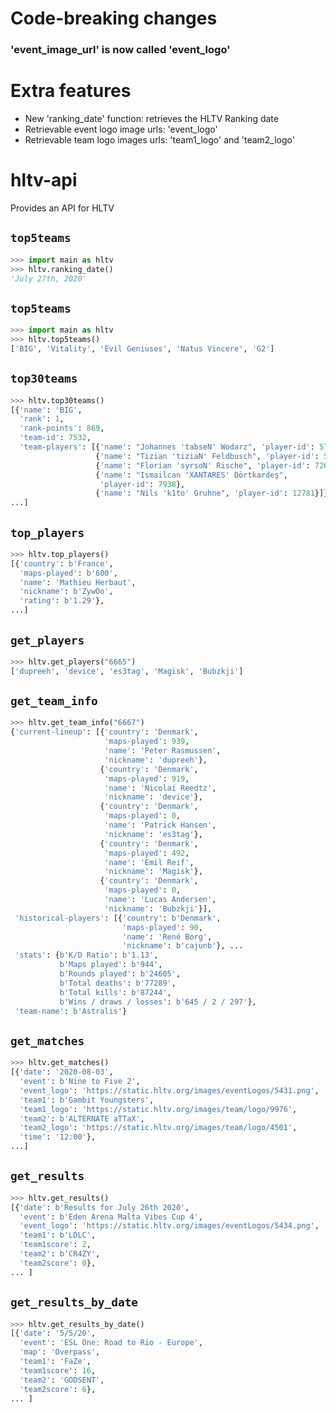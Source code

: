 # Code-breaking changes
### 'event_image_url' is now called 'event_logo' 

# Extra features
* New 'ranking_date' function: retrieves the HLTV Ranking date
* Retrievable event logo image urls: 'event_logo'
* Retrievable team logo images urls: 'team1_logo' and 'team2_logo'

# hltv-api
Provides an API for HLTV

## `top5teams`  

```python
>>> import main as hltv
>>> hltv.ranking_date()
'July 27th, 2020'
```

## `top5teams`  

```python
>>> import main as hltv
>>> hltv.top5teams()
['BIG', 'Vitality', 'Evil Geniuses', 'Natus Vincere', 'G2']
```

## `top30teams`  

```python
>>> hltv.top30teams()
[{'name': 'BIG',
  'rank': 1,
  'rank-points': 869,
  'team-id': 7532,
  'team-players': [{'name': "Johannes 'tabseN' Wodarz", 'player-id': 5794},
                   {'name': "Tizian 'tiziaN' Feldbusch", 'player-id': 5796},
                   {'name': "Florian 'syrsoN' Rische", 'player-id': 7266},
                   {'name': "Ismailcan 'XANTARES' Dörtkardeş",
                    'player-id': 7938},
                   {'name': "Nils 'k1to' Gruhne", 'player-id': 12781}]},
...]
```

## `top_players`  

```python
>>> hltv.top_players()
[{'country': b'France',
  'maps-played': b'600',
  'name': 'Mathieu Herbaut',
  'nickname': b'ZywOo',
  'rating': b'1.29'},
...]
```

## `get_players`  

```python
>>> hltv.get_players("6665")
['dupreeh', 'device', 'es3tag', 'Magisk', 'Bubzkji']
```

## `get_team_info`  

```python
>>> hltv.get_team_info("6667")
{'current-lineup': [{'country': 'Denmark',
                     'maps-played': 939,
                     'name': 'Peter Rasmussen',
                     'nickname': 'dupreeh'},
                    {'country': 'Denmark',
                     'maps-played': 919,
                     'name': 'Nicolai Reedtz',
                     'nickname': 'device'},
                    {'country': 'Denmark',
                     'maps-played': 0,
                     'name': 'Patrick Hansen',
                     'nickname': 'es3tag'},
                    {'country': 'Denmark',
                     'maps-played': 492,
                     'name': 'Emil Reif',
                     'nickname': 'Magisk'},
                    {'country': 'Denmark',
                     'maps-played': 0,
                     'name': 'Lucas Andersen',
                     'nickname': 'Bubzkji'}],
 'historical-players': [{'country': b'Denmark',
                         'maps-played': 90,
                         'name': 'René Borg',
                         'nickname': b'cajunb'}, ...
 'stats': {b'K/D Ratio': b'1.13',
           b'Maps played': b'944',
           b'Rounds played': b'24605',
           b'Total deaths': b'77289',
           b'Total kills': b'87244',
           b'Wins / draws / losses': b'645 / 2 / 297'},
 'team-name': b'Astralis'}
```

## `get_matches`  

```python
>>> hltv.get_matches()
[{'date': '2020-08-03',
  'event': b'Nine to Five 2',
  'event_logo': 'https://static.hltv.org/images/eventLogos/5431.png',
  'team1': b'Gambit Youngsters',
  'team1_logo': 'https://static.hltv.org/images/team/logo/9976',
  'team2': b'ALTERNATE aTTaX',
  'team2_logo': 'https://static.hltv.org/images/team/logo/4501',
  'time': '12:00'},
...]
```

## `get_results`

```python
>>> hltv.get_results()
[{'date': b'Results for July 26th 2020',
  'event': b'Eden Arena Malta Vibes Cup 4',
  'event_logo': 'https://static.hltv.org/images/eventLogos/5434.png',
  'team1': b'LDLC',
  'team1score': 2,
  'team2': b'CR4ZY',
  'team2score': 0},
... ]
```

## `get_results_by_date`

```python
>>> hltv.get_results_by_date()
[{'date': '5/5/20',
  'event': 'ESL One: Road to Rio - Europe',
  'map': 'Overpass',
  'team1': 'FaZe',
  'team1score': 16,
  'team2': 'GODSENT',
  'team2score': 6},
... ]
```
